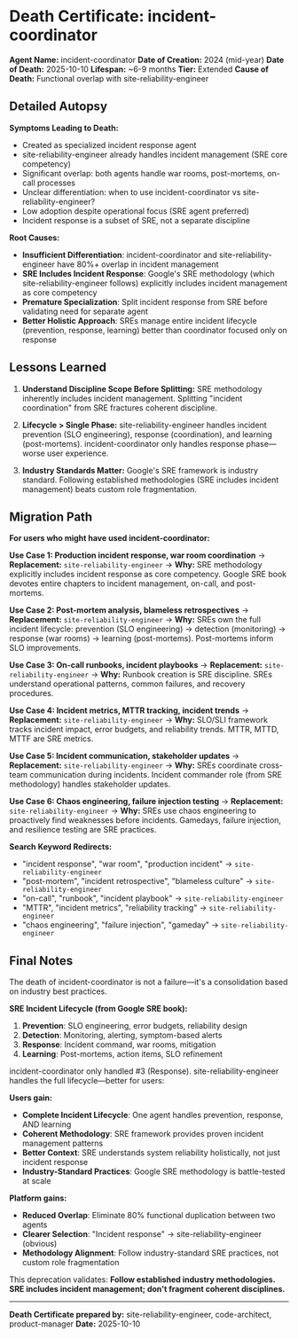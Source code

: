 # Death Certificate: incident-coordinator

**Agent Name:** incident-coordinator
**Date of Creation:** 2024 (mid-year)
**Date of Death:** 2025-10-10
**Lifespan:** ~6-9 months
**Tier:** Extended
**Cause of Death:** Functional overlap with site-reliability-engineer

## Detailed Autopsy

**Symptoms Leading to Death:**
- Created as specialized incident response agent
- site-reliability-engineer already handles incident management (SRE core competency)
- Significant overlap: both agents handle war rooms, post-mortems, on-call processes
- Unclear differentiation: when to use incident-coordinator vs site-reliability-engineer?
- Low adoption despite operational focus (SRE agent preferred)
- Incident response is a subset of SRE, not a separate discipline

**Root Causes:**
- **Insufficient Differentiation**: incident-coordinator and site-reliability-engineer have 80%+ overlap in incident management
- **SRE Includes Incident Response**: Google's SRE methodology (which site-reliability-engineer follows) explicitly includes incident management as core competency
- **Premature Specialization**: Split incident response from SRE before validating need for separate agent
- **Better Holistic Approach**: SREs manage entire incident lifecycle (prevention, response, learning) better than coordinator focused only on response

## Lessons Learned

1. **Understand Discipline Scope Before Splitting:** SRE methodology inherently includes incident management. Splitting "incident coordination" from SRE fractures coherent discipline.

2. **Lifecycle > Single Phase:** site-reliability-engineer handles incident prevention (SLO engineering), response (coordination), and learning (post-mortems). incident-coordinator only handles response phase—worse user experience.

3. **Industry Standards Matter:** Google's SRE framework is industry standard. Following established methodologies (SRE includes incident management) beats custom role fragmentation.

## Migration Path

**For users who might have used incident-coordinator:**

**Use Case 1: Production incident response, war room coordination**
→ **Replacement:** `site-reliability-engineer`
→ **Why:** SRE methodology explicitly includes incident response as core competency. Google SRE book devotes entire chapters to incident management, on-call, and post-mortems.

**Use Case 2: Post-mortem analysis, blameless retrospectives**
→ **Replacement:** `site-reliability-engineer`
→ **Why:** SREs own the full incident lifecycle: prevention (SLO engineering) → detection (monitoring) → response (war rooms) → learning (post-mortems). Post-mortems inform SLO improvements.

**Use Case 3: On-call runbooks, incident playbooks**
→ **Replacement:** `site-reliability-engineer`
→ **Why:** Runbook creation is SRE discipline. SREs understand operational patterns, common failures, and recovery procedures.

**Use Case 4: Incident metrics, MTTR tracking, incident trends**
→ **Replacement:** `site-reliability-engineer`
→ **Why:** SLO/SLI framework tracks incident impact, error budgets, and reliability trends. MTTR, MTTD, MTTF are SRE metrics.

**Use Case 5: Incident communication, stakeholder updates**
→ **Replacement:** `site-reliability-engineer`
→ **Why:** SREs coordinate cross-team communication during incidents. Incident commander role (from SRE methodology) handles stakeholder updates.

**Use Case 6: Chaos engineering, failure injection testing**
→ **Replacement:** `site-reliability-engineer`
→ **Why:** SREs use chaos engineering to proactively find weaknesses before incidents. Gamedays, failure injection, and resilience testing are SRE practices.

**Search Keyword Redirects:**
- "incident response", "war room", "production incident" → `site-reliability-engineer`
- "post-mortem", "incident retrospective", "blameless culture" → `site-reliability-engineer`
- "on-call", "runbook", "incident playbook" → `site-reliability-engineer`
- "MTTR", "incident metrics", "reliability tracking" → `site-reliability-engineer`
- "chaos engineering", "failure injection", "gameday" → `site-reliability-engineer`

## Final Notes

The death of incident-coordinator is not a failure—it's a consolidation based on industry best practices.

**SRE Incident Lifecycle (from Google SRE book):**
1. **Prevention**: SLO engineering, error budgets, reliability design
2. **Detection**: Monitoring, alerting, symptom-based alerts
3. **Response**: Incident command, war rooms, mitigation
4. **Learning**: Post-mortems, action items, SLO refinement

incident-coordinator only handled #3 (Response). site-reliability-engineer handles the full lifecycle—better for users:

**Users gain:**
- **Complete Incident Lifecycle**: One agent handles prevention, response, AND learning
- **Coherent Methodology**: SRE framework provides proven incident management patterns
- **Better Context**: SRE understands system reliability holistically, not just incident response
- **Industry-Standard Practices**: Google SRE methodology is battle-tested at scale

**Platform gains:**
- **Reduced Overlap**: Eliminate 80% functional duplication between two agents
- **Clearer Selection**: "Incident response" → site-reliability-engineer (obvious)
- **Methodology Alignment**: Follow industry-standard SRE practices, not custom role fragmentation

This deprecation validates: **Follow established industry methodologies. SRE includes incident management; don't fragment coherent disciplines.**

---

**Death Certificate prepared by:** site-reliability-engineer, code-architect, product-manager
**Date:** 2025-10-10

